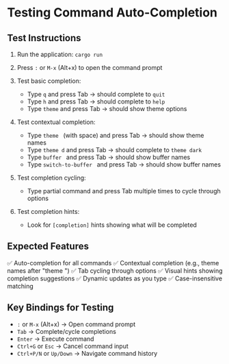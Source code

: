 # Testing Command Auto-Completion

## Test Instructions

1. Run the application: `cargo run`

2. Press `:` or `M-x` (Alt+x) to open the command prompt

3. Test basic completion:
   - Type `q` and press Tab → should complete to `quit`
   - Type `h` and press Tab → should complete to `help`
   - Type `theme` and press Tab → should show theme options

4. Test contextual completion:
   - Type `theme ` (with space) and press Tab → should show theme names
   - Type `theme d` and press Tab → should complete to `theme dark`
   - Type `buffer ` and press Tab → should show buffer names
   - Type `switch-to-buffer ` and press Tab → should show buffer names

5. Test completion cycling:
   - Type partial command and press Tab multiple times to cycle through options

6. Test completion hints:
   - Look for `[completion]` hints showing what will be completed

## Expected Features

✅ Auto-completion for all commands
✅ Contextual completion (e.g., theme names after "theme ")
✅ Tab cycling through options
✅ Visual hints showing completion suggestions
✅ Dynamic updates as you type
✅ Case-insensitive matching

## Key Bindings for Testing

- `:` or `M-x` (Alt+x) → Open command prompt
- `Tab` → Complete/cycle completions
- `Enter` → Execute command
- `Ctrl+G` or `Esc` → Cancel command input
- `Ctrl+P/N` or `Up/Down` → Navigate command history